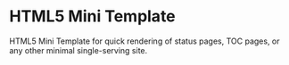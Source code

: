 # HTML5 Mini Template

HTML5 Mini Template for quick rendering of status pages, TOC pages, or any other minimal single-serving site.
